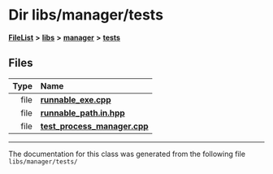 

# Dir libs/manager/tests



[**FileList**](files.md) **>** [**libs**](dir_6719ab1f1f7655efc2fa43f7eb574fd1.md) **>** [**manager**](dir_b048ed2415d89a3588bcd07e27f16f41.md) **>** [**tests**](dir_0da81ac3ea6d1987f7ba9a902aa51f1c.md)












## Files

| Type | Name |
| ---: | :--- |
| file | [**runnable\_exe.cpp**](runnable__exe_8cpp.md) <br> |
| file | [**runnable\_path.in.hpp**](runnable__path_8in_8hpp.md) <br> |
| file | [**test\_process\_manager.cpp**](test__process__manager_8cpp.md) <br> |



























































------------------------------
The documentation for this class was generated from the following file `libs/manager/tests/`

